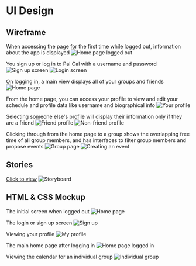# UI Design

## Wireframe

When accessing the page for the first time while logged out, information about the app is displayed
![Home page logged out](screenshots/wireframe/Home%20Page%20Logged%20Out.png)

You sign up or log in to Pal Cal with a username and password
![Sign up screen](screenshots/wireframe/%20Sign%20Up%20Page.png)
![Login screen](screenshots/wireframe/%20Log%20In%20Page.png)
 
On logging in, a main view displays all of your groups and friends
![Home page](screenshots/wireframe/%20Home%20Page%20Logged%20In.png)

From the home page, you can access your profile to view and edit your schedule and profile data like username and biographical info
![Your profile](screenshots/wireframe/%20Our%20Profile.png)

Selecting someone else's profile will display their information only if they are a friend
![Friend profile](screenshots/wireframe/%20Friend%20Profile.png)
![Non-friend profile](screenshots/wireframe/%20Non-Friend%20Profile.png)

Clicking through from the home page to a group shows the overlapping free time of all group members, and has interfaces to filter group members and propose events
![Group page](screenshots/wireframe/%20Individual%20Group.png)
![Creating an event](screenshots/wireframe/%20Individual%20Group%20In%20Action.png)

## Stories


[Click to view](https://lucid.app/documents/embedded/d1f67a46-46cb-4135-924e-3ee4e8815a8f)
![Storyboard](screenshots/storyboard.png)

## HTML & CSS Mockup

The initial screen when logged out
![Home page](screenshots/html/home%20page%20logged%20out.png)

The login or sign up screen
![Sign up](screenshots/html/login.png)

Viewing your profile
![My profile](screenshots/html/my%20profile.png)

The main home page after logging in
![Home page logged in](screenshots/html/home%20page%20logged%20in.png)

Viewing the calendar for an individual group
![Individual group](screenshots/html/individual%20group.png)
